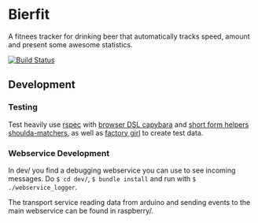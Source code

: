 
# Bierfit

A fitnees tracker for drinking beer that automatically tracks speed, amount and present some awesome statistics.

[![Build Status](https://travis-ci.org/unused/bierfit.svg?branch=master)](https://travis-ci.org/unused/bierfit)

## Development

### Testing

Test heavily use [rspec](https://relishapp.com/rspec/) with [browser DSL capybara](https://github.com/jnicklas/capybara#using-capybara-with-rspec) and [short form helpers shoulda-matchers](https://github.com/thoughtbot/shoulda-matchers), as well as [factory girl](https://github.com/thoughtbot/factory_girl/blob/master/GETTING_STARTED.md) to create test data.

### Webservice Development

In dev/ you find a debugging webservice you can use to see incoming messages. Do `$ cd dev/`, `$ bundle install` and run with `$ ./webservice_logger`.

The transport service reading data from arduino and sending events to the main webservice can be found in raspberry/.

